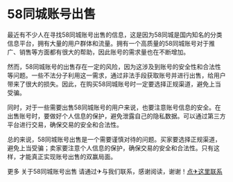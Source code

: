 # 58同城账号出售

最近有不少人在寻找58同城账号出售的信息，这是因为58同城是国内知名的分类信息平台，拥有大量的用户群体和流量。拥有一个高质量的58同城账号对于推广、销售等方面都有很大的帮助，因此账号的需求量也在不断增加。

然而，58同城账号的出售存在一定的风险，因为这涉及到账号的安全性和合法性等问题。一些不法分子利用这一需求，通过非法手段获取账号并进行出售，给用户带来了很大的损失。因此，在购买58同城账号时一定要选择正规渠道，避免上当受骗。

同时，对于一些需要出售58同城账号的用户来说，也要注意账号信息的安全。在出售账号时，要做好个人信息的保护，避免泄露自己的隐私数据。可以通过第三方平台进行交易，确保交易的安全和合法性。

总的来说，58同城账号出售是一个需要谨慎对待的问题。买家要选择正规渠道，避免上当受骗；卖家要注意个人信息的保护，确保交易的安全和合法性。只有这样，才能真正实现账号出售的双赢局面。

更多 关于58同城账号出售 请通过✈与我们联系，感谢阅读，谢谢！[点✈这里联系](https://www.k02.cc)